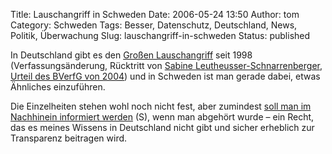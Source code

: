 Title: Lauschangriff in Schweden
Date: 2006-05-24 13:50
Author: tom
Category: Schweden
Tags: Besser, Datenschutz, Deutschland, News, Politik, Überwachung
Slug: lauschangriff-in-schweden
Status: published

In Deutschland gibt es den [Großen
Lauschangriff](http://de.wikipedia.org/wiki/Lauschangriff) seit 1998
(Verfassungsänderung, Rücktritt von [Sabine
Leutheusser-Schnarrenberger](http://de.wikipedia.org/wiki/Sabine_Leutheusser-Schnarrenberger),
[Urteil des BVerfG von
2004](http://de.wikipedia.org/wiki/Gro%C3%9Fer_Lauschangriff#Entscheidung_des_Bundesverfassungsgerichts))
und in Schweden ist man gerade dabei, etwas Ähnliches einzuführen.

Die Einzelheiten stehen wohl noch nicht fest, aber zumindest [soll man
im Nachhinein informiert
werden](http://www.sr.se/cgi-bin/International/nyhetssidor/artikel.asp?ProgramID=2108&format=1&artikel=864374)
(S), wenn man abgehört wurde – ein Recht, das es meines Wissens in
Deutschland nicht gibt und sicher erheblich zur Transparenz beitragen
wird.

